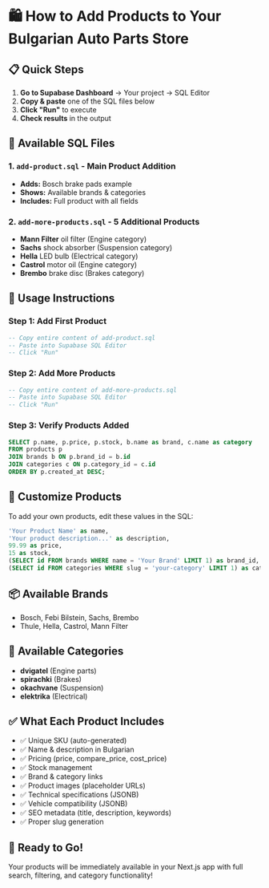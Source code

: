 # 🛍️ How to Add Products to Your Bulgarian Auto Parts Store

## 📋 Quick Steps

1. **Go to Supabase Dashboard** → Your project → SQL Editor
2. **Copy & paste** one of the SQL files below
3. **Click "Run"** to execute
4. **Check results** in the output

## 📁 Available SQL Files

### 1. `add-product.sql` - Main Product Addition
- **Adds:** Bosch brake pads example
- **Shows:** Available brands & categories
- **Includes:** Full product with all fields

### 2. `add-more-products.sql` - 5 Additional Products
- **Mann Filter** oil filter (Engine category)
- **Sachs** shock absorber (Suspension category)
- **Hella** LED bulb (Electrical category)
- **Castrol** motor oil (Engine category)
- **Brembo** brake disc (Brakes category)

## 🎯 Usage Instructions

### Step 1: Add First Product
```sql
-- Copy entire content of add-product.sql
-- Paste into Supabase SQL Editor
-- Click "Run"
```

### Step 2: Add More Products
```sql
-- Copy entire content of add-more-products.sql
-- Paste into Supabase SQL Editor
-- Click "Run"
```

### Step 3: Verify Products Added
```sql
SELECT p.name, p.price, p.stock, b.name as brand, c.name as category
FROM products p
JOIN brands b ON p.brand_id = b.id
JOIN categories c ON p.category_id = c.id
ORDER BY p.created_at DESC;
```

## 🔧 Customize Products

To add your own products, edit these values in the SQL:

```sql
'Your Product Name' as name,
'Your product description...' as description,
99.99 as price,
15 as stock,
(SELECT id FROM brands WHERE name = 'Your Brand' LIMIT 1) as brand_id,
(SELECT id FROM categories WHERE slug = 'your-category' LIMIT 1) as category_id,
```

## 📦 Available Brands
- Bosch, Febi Bilstein, Sachs, Brembo
- Thule, Hella, Castrol, Mann Filter

## 📂 Available Categories
- **dvigatel** (Engine parts)
- **spirachki** (Brakes)
- **okachvane** (Suspension)
- **elektrika** (Electrical)

## ✅ What Each Product Includes
- ✅ Unique SKU (auto-generated)
- ✅ Name & description in Bulgarian
- ✅ Pricing (price, compare_price, cost_price)
- ✅ Stock management
- ✅ Brand & category links
- ✅ Product images (placeholder URLs)
- ✅ Technical specifications (JSONB)
- ✅ Vehicle compatibility (JSONB)
- ✅ SEO metadata (title, description, keywords)
- ✅ Proper slug generation

## 🎉 Ready to Go!
Your products will be immediately available in your Next.js app with full search, filtering, and category functionality! 
